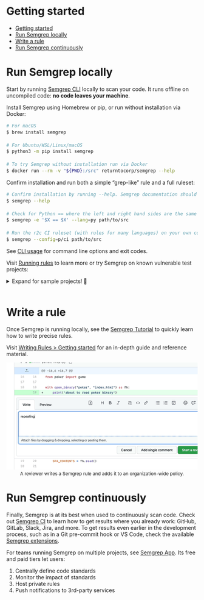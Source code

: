 # Getting started

- [Getting started](#getting-started)
- [Run Semgrep locally](#run-semgrep-locally)
- [Write a rule](#write-a-rule)
- [Run Semgrep continuously](#run-semgrep-continuously)

# Run Semgrep locally

Start by running [Semgrep CLI](https://github.com/returntocorp/semgrep/) locally to scan your code. It runs offline on uncompiled code: **no code leaves your machine**.

Install Semgrep using Homebrew or pip, or run without installation via Docker:

```sh
# For macOS
$ brew install semgrep

# For Ubuntu/WSL/Linux/macOS
$ python3 -m pip install semgrep

# To try Semgrep without installation run via Docker
$ docker run --rm -v "${PWD}:/src" returntocorp/semgrep --help
```

Confirm installation and run both a simple “grep-like” rule and a full ruleset:

```sh
# Confirm installation by running --help. Semgrep documentation should print to your terminal
$ semgrep --help

# Check for Python == where the left and right hand sides are the same (often a bug)
$ semgrep -e '$X == $X' --lang=py path/to/src

# Run the r2c CI ruleset (with rules for many languages) on your own code!
$ semgrep --config=p/ci path/to/src
```

See [CLI usage](cli-usage.md) for command line options and exit codes.

Visit [Running rules](running-rules.md) to learn more or try Semgrep on known vulnerable test projects:

<details><summary>Expand for sample projects! 🎉</summary>
<p>

These community projects are designed to test code scanners and teach security concepts. Try cloning and scanning them with Semgrep.

```sh
# juice-shop, a vulnerable Node.js + Express app
$ git clone https://github.com/bkimminich/juice-shop
$ semgrep --config p/security-audit juice-shop
# railsgoat, a vulnerable Ruby on Rails app
$ git clone https://github.com/OWASP/railsgoat
$ semgrep --config p/security-audit railsgoat

# govwa, a vulnerable Go app
$ git clone https://github.com/0c34/govwa
$ semgrep --config p/security-audit govwa

# vulnerable Python + Flask app
$ git clone https://github.com/we45/Vulnerable-Flask-App
$ semgrep --config p/security-audit Vulnerable-Flask-App

# WebGoat, a vulnerable Java + Spring app
$ git clone https://github.com/WebGoat/WebGoat
$ semgrep --config p/security-audit WebGoat
```

</p>
</details>
</br>

# Write a rule

Once Semgrep is running locally, see the [Semgrep Tutorial](https://semgrep.dev/learn) to quickly learn how to write precise rules.

Visit [Writing Rules > Getting started](writing-rules/overview.md) for an in-depth guide and reference material.

<p align="center" style="font-size: 12px">
    <img src="/docs/img/semgrep-ci.gif" alt="A reviewer writes a Semgrep rule and adds it to an organization-wide policy."/></br>
    A reviewer writes a Semgrep rule and adds it to an organization-wide policy.
</p>

# Run Semgrep continuously

Finally, Semgrep is at its best when used to continuously scan code.
Check out [Semgrep CI](semgrep-ci.md) to learn how to get results where you already work:
GitHub, GitLab, Slack, Jira, and more.
To get results even earlier in the development process,
such as in a Git pre-commit hook or VS Code,
check the available [Semgrep extensions](extensions.md).

For teams running Semgrep on multiple projects, see [Semgrep App](https://semgrep.dev/manage). Its free and paid tiers let users:

1. Centrally define code standards
2. Monitor the impact of standards
3. Host private rules
4. Push notifications to 3rd-party services
